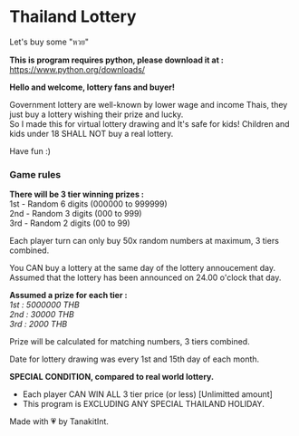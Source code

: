 # Thailand Lottery

Let's buy some "หวย"

<b>This is program requires python, please download it at :</b>  
https://www.python.org/downloads/  

<b>Hello and welcome, lottery fans and buyer!</b>  

Government lottery are well-known by lower wage and income Thais,
they just buy a lottery wishing their prize and lucky.  
So I made this for virtual lottery drawing and It's safe for kids!
Children and kids under 18 SHALL NOT buy a real lottery.  

Have fun :)  

### Game rules ###

<b>There will be 3 tier winning prizes :</b>  
1st - Random 6 digits (000000 to 999999)  
2nd - Random 3 digits (000 to 999)  
3rd - Random 2 digits (00 to 99)  

Each player turn can only buy 50x random numbers at maximum, 3 tiers combined.

You CAN buy a lottery at the same day of the lottery annoucement day.
Assumed that the lottery has been announced on 24.00 o'clock that day.

<b>Assumed a prize for each tier :</b>  
<i>1st : 5000000 THB</i>  
<i>2nd : 30000 THB</i>  
<i>3rd : 2000 THB</i>  

Prize will be calculated for matching numbers, 3 tiers combined.

Date for lottery drawing was every 1st and 15th day of each month.

<b>SPECIAL CONDITION, compared to real world lottery.</b>
- Each player CAN WIN ALL 3 tier price (or less) [Unlimitted amount]
- This program is EXCLUDING ANY SPECIAL THAILAND HOLIDAY.

Made with 💗 by TanakitInt.
